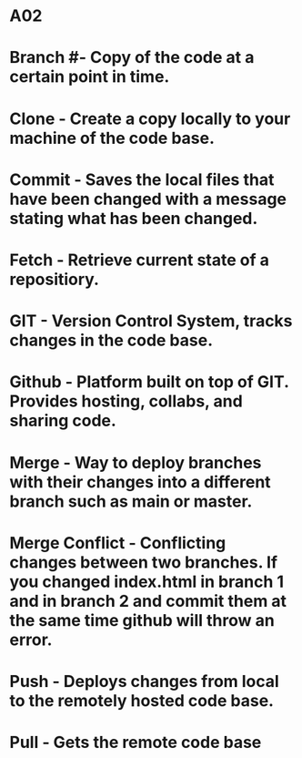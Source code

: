 # A02
# **Branch** #- Copy of the code at a certain point in time. 
# **Clone** - Create a copy locally to your machine of the code base.
# **Commit** - Saves the local files that have been changed with a message stating what has been changed.
# **Fetch** - Retrieve current state of a repositiory.
# **GIT** - Version Control System, tracks changes in the code base.
# **Github** - Platform built on top of GIT. Provides hosting, collabs, and sharing code.
# **Merge** - Way to deploy branches with their changes into a different branch such as main or master.
# **Merge Conflict** - Conflicting changes between two branches. If you changed index.html in branch 1 and in branch 2 and commit them at the same time github will throw an error.
# **Push** - Deploys changes from local to the remotely hosted code base.
# **Pull** - Gets the remote code base 
